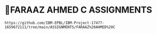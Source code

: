 # 📖FARAAZ AHMED C ASSIGNMENTS
    https://github.com/IBM-EPBL/IBM-Project-17477-1659672111/tree/main/ASSIGNMENTS/FARAAZ%20AHMED%20C
